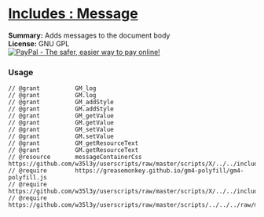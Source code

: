 
# [Includes : Message](.)

**Summary:** Adds messages to the document body<br />
**License:** GNU GPL<br />
[![PayPal - The safer, easier way to pay online!](https://www.paypalobjects.com/en_US/i/btn/btn_donate_SM.gif "PayPal - The safer, easier way to pay online!")](https://goo.gl/DNfg2w)
### Usage
```
// @grant          GM_log
// @grant          GM.log
// @grant          GM_addStyle
// @grant          GM.addStyle
// @grant          GM_getValue
// @grant          GM.getValue
// @grant          GM_setValue
// @grant          GM.setValue
// @grant          GM_getResourceText
// @grant          GM.getResourceText
// @resource       messageContainerCss https://github.com/w35l3y/userscripts/raw/master/scripts/X/../../includes/Includes_Message/resources/css/messageContainer.css
// @require        https://greasemonkey.github.io/gm4-polyfill/gm4-polyfill.js
// @require        https://github.com/w35l3y/userscripts/raw/master/scripts/X/../../includes/Includes_Template_%5BBETA%5D/176400.user.js
// @require        https://github.com/w35l3y/userscripts/raw/master/scripts/../../../raw/master/includes/Includes_Message/main.user.js
```

